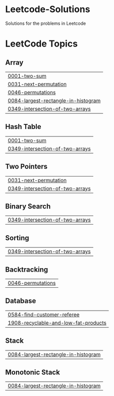 # Leetcode-Solutions
Solutions for the problems in Leetcode

<!---LeetCode Topics Start-->
# LeetCode Topics
## Array
|  |
| ------- |
| [0001-two-sum](https://github.com/KANISHKHA-ML/Leetcode-Solutions/tree/master/0001-two-sum) |
| [0031-next-permutation](https://github.com/KANISHKHA-ML/Leetcode-Solutions/tree/master/0031-next-permutation) |
| [0046-permutations](https://github.com/KANISHKHA-ML/Leetcode-Solutions/tree/master/0046-permutations) |
| [0084-largest-rectangle-in-histogram](https://github.com/KANISHKHA-ML/Leetcode-Solutions/tree/master/0084-largest-rectangle-in-histogram) |
| [0349-intersection-of-two-arrays](https://github.com/KANISHKHA-ML/Leetcode-Solutions/tree/master/0349-intersection-of-two-arrays) |
## Hash Table
|  |
| ------- |
| [0001-two-sum](https://github.com/KANISHKHA-ML/Leetcode-Solutions/tree/master/0001-two-sum) |
| [0349-intersection-of-two-arrays](https://github.com/KANISHKHA-ML/Leetcode-Solutions/tree/master/0349-intersection-of-two-arrays) |
## Two Pointers
|  |
| ------- |
| [0031-next-permutation](https://github.com/KANISHKHA-ML/Leetcode-Solutions/tree/master/0031-next-permutation) |
| [0349-intersection-of-two-arrays](https://github.com/KANISHKHA-ML/Leetcode-Solutions/tree/master/0349-intersection-of-two-arrays) |
## Binary Search
|  |
| ------- |
| [0349-intersection-of-two-arrays](https://github.com/KANISHKHA-ML/Leetcode-Solutions/tree/master/0349-intersection-of-two-arrays) |
## Sorting
|  |
| ------- |
| [0349-intersection-of-two-arrays](https://github.com/KANISHKHA-ML/Leetcode-Solutions/tree/master/0349-intersection-of-two-arrays) |
## Backtracking
|  |
| ------- |
| [0046-permutations](https://github.com/KANISHKHA-ML/Leetcode-Solutions/tree/master/0046-permutations) |
## Database
|  |
| ------- |
| [0584-find-customer-referee](https://github.com/KANISHKHA-ML/Leetcode-Solutions/tree/master/0584-find-customer-referee) |
| [1908-recyclable-and-low-fat-products](https://github.com/KANISHKHA-ML/Leetcode-Solutions/tree/master/1908-recyclable-and-low-fat-products) |
## Stack
|  |
| ------- |
| [0084-largest-rectangle-in-histogram](https://github.com/KANISHKHA-ML/Leetcode-Solutions/tree/master/0084-largest-rectangle-in-histogram) |
## Monotonic Stack
|  |
| ------- |
| [0084-largest-rectangle-in-histogram](https://github.com/KANISHKHA-ML/Leetcode-Solutions/tree/master/0084-largest-rectangle-in-histogram) |
<!---LeetCode Topics End-->